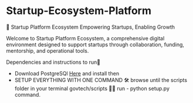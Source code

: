 # Startup-Ecosystem-Platform
🚀 Startup Platform Ecosystem
Empowering Startups, Enabling Growth

Welcome to Startup Platform Ecosystem, a comprehensive digital environment designed to support startups through collaboration, funding, mentorship, and operational tools.

Dependencies and instructions to run📝
- Download PostgreSQl <a href="https://www.postgresql.org/download/"> Here</a>  and install then
-  SETUP EVERYTHING WITH ONE COMMAND
    🛠️ browse until the scripts folder in your terminal govtech/scripts
    🧑‍💻 run - python setup.py command.





    
